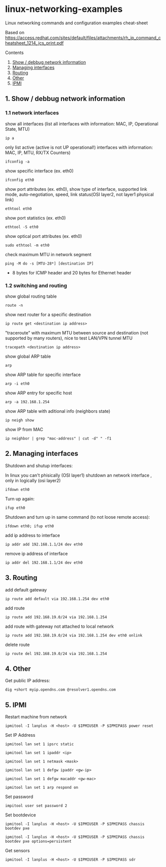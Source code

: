 # linux-networking-examples
Linux networking commands and configuration examples cheat-sheet

Based on https://access.redhat.com/sites/default/files/attachments/rh_ip_command_cheatsheet_1214_jcs_print.pdf

Contents

1. [Show / debbug network information](#info)
2. [Managing interfaces](#interfaces)
3. [Routing](#routing)
4. [Other](#other)
5. [IPMI](#ipmi)

## 1. Show / debbug network information <a name="info"></a>

### 1.1 network interfaces

show all interfaces (list all interfaces with information: MAC, IP, Operational State, MTU) 

```ip a``` 

only list active (active is not UP operational!) interfaces with information: MAC, IP, MTU, RX/TX Counters)

```ifconfig -a```

show specific interface (ex. eth0)

```ifconfig eth0``` 

show port attributes (ex. eth0), show type of interface, supported link mode, auto-negotiation, speed, link status(OSI layer2, not layer1 physical link)

```ethtool eth0```

show port statistics (ex. eth0)

```ethtool -S eth0```

show optical port attributes (ex. eth0)

```sudo ethtool -m eth0```

check maximum MTU in network segment

```ping -M do -s [MTU-28*] [destination IP]```

* 8 bytes for ICMP header and 20 bytes for Ethernet header

### 1.2 switching and routing

show global routing table

```route -n```

show next router for a specific destination

```ip route get <destination ip address>```

"traceroute" with maximum MTU between source and destination (not supported by many routers), nice to test LAN/VPN tunnel MTU 

```tracepath <destination ip address>```

show global ARP table

```arp```

show ARP table for specific interface

```arp -i eth0```

show ARP entry for specific host

```arp -a 192.168.1.254```

show ARP table with aditional info (neighbors state)

```ip neigh show```

show IP from MAC 

```ip neighbor | grep "mac-address" | cut -d" " -f1```

## 2. Managing interfaces <a name="interfaces"></a>

Shutdown and shutup interfaces:

In linux you can't phisically (OSI layer1) shutdown an network interface , only in logically (osi layer2)

```ifdown eth0```

Turn up again:

```ifup eth0```

Shutdown and turn up in same command (to not loose remote access):

```ifdown eth0; ifup eth0```

add ip address to interface

```ip addr add 192.168.1.1/24 dev eth0```

remove ip address of interface

```ip addr del 192.168.1.1/24 dev eth0```

## 3. Routing <a name="routing"></a>

add default gateway

```ip route add default via 192.168.1.254 dev eth0```

add route 

```ip route add 192.168.19.0/24 via 192.168.1.254```

add route with gateway not attached to local network

```ip route add 192.168.19.0/24 via 192.168.1.254 dev eth0 onlink```

delete route 

```ip route del 192.168.19.0/24 via 192.168.1.254```

## 4. Other <a name="other"></a>

Get public IP address:

```dig +short myip.opendns.com @resolver1.opendns.com```

## 5. IPMI <a name="ipmi"></a>

Restart machine from network

```ipmitool -I lanplus -H <host> -U $IPMIUSER -P $IPMIPASS power reset```

Set IP Address

```ipmitool lan set 1 ipsrc static``` 

```ipmitool lan set 1 ipaddr <ip>```

```ipmitool lan set 1 netmask <mask>```

```ipmitool lan set 1 defgw ipaddr <gw-ip>```

```ipmitool lan set 1 defgw macaddr <gw-mac>```

```ipmitool lan set 1 arp respond on```

Set password

```impitool user set password 2```

Set bootdevice

```ipmitool -I lanplus -H <host> -U $IPMIUSER -P $IPMIPASS chassis bootdev pxe```

```ipmitool -I lanplus -H <host> -U $IPMIUSER -P $IPMIPASS chassis bootdev pxe options=persistent```

Get sensors

```ipmitool -I lanplus -H <host> -U $IPMIUSER -P $IPMIPASS sdr```


  

